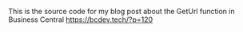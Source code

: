 This is the source code for my blog post about the GetUrl function in Business Central https://bcdev.tech/?p=120
